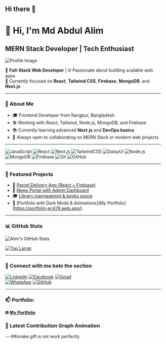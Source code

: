 ## Hi there 👋
# 👋 Hi, I'm Md Abdul Alim

## MERN Stack Developer | Tech Enthusiast

![Profile Image](https://i.ibb.co.com/k628Wy8J/Abstract-Technology-Profile-Linked-In-Banner.png)


🚀 **Full-Stack Web Developer** | 🌐 Passionate about building scalable web apps  
🎯 Currently focused on **React**, **Tailwind CSS**, **Firebase**, **MongoDB**, and **Next.js**

---

### 💫 About Me
- 🎓 Frontend Developer from Rangpur, Bangladesh
- 🛠️ Working with React, Tailwind, Node.js, MongoDB, and Firebase
- 📚 Currently learning advanced **Next.js** and **DevOps basics**
- 🌱 Always open to collaborating on MERN Stack or modern web projects

---



![JavaScript](https://img.shields.io/badge/-JavaScript-F7DF1E?logo=javascript&logoColor=black)
![React](https://img.shields.io/badge/-React-61DAFB?logo=react&logoColor=white)
![Next.js](https://img.shields.io/badge/-Next.js-000000?logo=next.js&logoColor=white)
![TailwindCSS](https://img.shields.io/badge/-TailwindCSS-38B2AC?logo=tailwind-css&logoColor=white)
![DaisyUI](https://img.shields.io/badge/-DaisyUI-5A0FC8?logo=daisyui&logoColor=white)
![Node.js](https://img.shields.io/badge/-Node.js-339933?logo=node.js&logoColor=white)
![MongoDB](https://img.shields.io/badge/-MongoDB-47A248?logo=mongodb&logoColor=white)
![Firebase](https://img.shields.io/badge/-Firebase-FFCA28?logo=firebase&logoColor=white)
![Git](https://img.shields.io/badge/-Git-F05032?logo=git&logoColor=white)
![GitHub](https://img.shields.io/badge/-GitHub-181717?logo=github&logoColor=white)

---

### 📌 Featured Projects

- 🚚 [Parcel Delivery App (React + Firebase)](https://github.com/abdulalim1010/parcel-delivery)
- 📰 [News Portal with Admin Dashboard](https://nwespapers.web.app/)
- 🎓 [Library mannagemnt & books souce](https://carrer-code-ab693.web.app/)
- 📂 [Portfolio with Dark Mode & Animations](My Portfolio](https://portfolio-ec476.web.app/)


---

### 📊 GitHub Stats

![Alim's GitHub Stats](https://github-readme-stats.vercel.app/api?username=abdulalim1010&show_icons=true&theme=tokyonight)

[![Top Langs](https://github-readme-stats.vercel.app/api/top-langs/?username=abdulalim1010&layout=compact)](https://github.com/anuraghazra/github-readme-stats)

---

### 🔗 Connect with me belo the section

[![LinkedIn](https://img.shields.io/badge/-LinkedIn-0077B5?logo=linkedin&logoColor=white)](https://www.linkedin.com/in/abdul-alim-436464236/)
[![Facebook](https://img.shields.io/badge/-Facebook-1877F2?logo=facebook&logoColor=white)](https://www.facebook.com/abdul.alim.75450)
[![Gmail](https://img.shields.io/badge/-Email-D14836?logo=gmail&logoColor=white)](mailto:eee12016032.brur@gmail.com)  
[![WhatsApp](https://img.shields.io/badge/WhatsApp-25D366?logo=whatsapp&logoColor=white)](https://wa.me/8801739243457)
[![GitHub](https://img.shields.io/badge/GitHub-100000?logo=github&logoColor=white)](https://github.com/abdulalim1010)

---

### 📫 Portfolio:
**🌐 [My Portfolio](https://portfolio-ec476.web.app/)**

### 🐍 Latest Contribution Graph Animation



---##snake gift is not work perfectly


